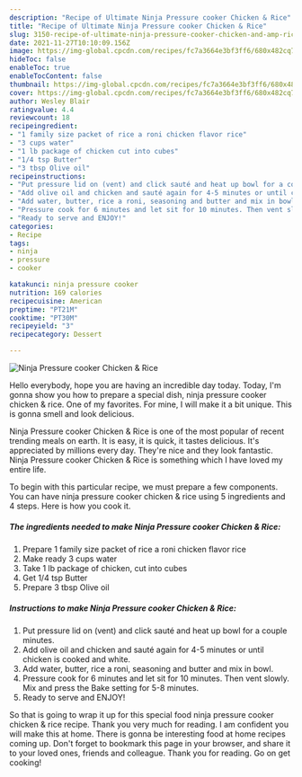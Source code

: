 ```yaml
---
description: "Recipe of Ultimate Ninja Pressure cooker Chicken & Rice"
title: "Recipe of Ultimate Ninja Pressure cooker Chicken & Rice"
slug: 3150-recipe-of-ultimate-ninja-pressure-cooker-chicken-and-amp-rice
date: 2021-11-27T10:10:09.156Z
image: https://img-global.cpcdn.com/recipes/fc7a3664e3bf3ff6/680x482cq70/ninja-pressure-cooker-chicken-rice-recipe-main-photo.jpg
hideToc: false
enableToc: true
enableTocContent: false
thumbnail: https://img-global.cpcdn.com/recipes/fc7a3664e3bf3ff6/680x482cq70/ninja-pressure-cooker-chicken-rice-recipe-main-photo.jpg
cover: https://img-global.cpcdn.com/recipes/fc7a3664e3bf3ff6/680x482cq70/ninja-pressure-cooker-chicken-rice-recipe-main-photo.jpg
author: Wesley Blair
ratingvalue: 4.4
reviewcount: 18
recipeingredient:
- "1 family size packet of rice a roni chicken flavor rice"
- "3 cups water"
- "1 lb package of chicken cut into cubes"
- "1/4 tsp Butter"
- "3 tbsp Olive oil"
recipeinstructions:
- "Put pressure lid on (vent) and click sauté and heat up bowl for a couple minutes."
- "Add olive oil and chicken and sauté again for 4-5 minutes or until chicken is cooked and white."
- "Add water, butter, rice a roni, seasoning and butter and mix in bowl."
- "Pressure cook for 6 minutes and let sit for 10 minutes. Then vent slowly. Mix and press the Bake setting for 5-8 minutes."
- "Ready to serve and ENJOY!"
categories:
- Recipe
tags:
- ninja
- pressure
- cooker

katakunci: ninja pressure cooker 
nutrition: 169 calories
recipecuisine: American
preptime: "PT21M"
cooktime: "PT30M"
recipeyield: "3"
recipecategory: Dessert

---
```



![Ninja Pressure cooker Chicken & Rice](https://img-global.cpcdn.com/recipes/fc7a3664e3bf3ff6/680x482cq70/ninja-pressure-cooker-chicken-rice-recipe-main-photo.jpg)

Hello everybody, hope you are having an incredible day today. Today, I'm gonna show you how to prepare a special dish, ninja pressure cooker chicken & rice. One of my favorites. For mine, I will make it a bit unique. This is gonna smell and look delicious.

Ninja Pressure cooker Chicken & Rice is one of the most popular of recent trending meals on earth. It is easy, it is quick, it tastes delicious. It's appreciated by millions every day. They're nice and they look fantastic. Ninja Pressure cooker Chicken & Rice is something which I have loved my entire life.




To begin with this particular recipe, we must prepare a few components. You can have ninja pressure cooker chicken & rice using 5 ingredients and 4 steps. Here is how you cook it.

<!--inarticleads1-->

##### The ingredients needed to make Ninja Pressure cooker Chicken & Rice:

1. Prepare 1 family size packet of rice a roni chicken flavor rice
1. Make ready 3 cups water
1. Take 1 lb package of chicken, cut into cubes
1. Get 1/4 tsp Butter
1. Prepare 3 tbsp Olive oil




<!--inarticleads2-->

##### Instructions to make Ninja Pressure cooker Chicken & Rice:

1. Put pressure lid on (vent) and click sauté and heat up bowl for a couple minutes.
1. Add olive oil and chicken and sauté again for 4-5 minutes or until chicken is cooked and white.
1. Add water, butter, rice a roni, seasoning and butter and mix in bowl.
1. Pressure cook for 6 minutes and let sit for 10 minutes. Then vent slowly. Mix and press the Bake setting for 5-8 minutes.
1. Ready to serve and ENJOY!



So that is going to wrap it up for this special food ninja pressure cooker chicken & rice recipe. Thank you very much for reading. I am confident you will make this at home. There is gonna be interesting food at home recipes coming up. Don't forget to bookmark this page in your browser, and share it to your loved ones, friends and colleague. Thank you for reading. Go on get cooking!
